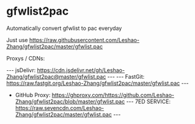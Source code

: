 # gfwlist2pac
Automatically convert gfwlist to pac everyday

Just use https://raw.githubusercontent.com/Leshao-Zhang/gfwlist2pac/master/gfwlist.pac

Proxys / CDNs:

--- jsDelivr: https://cdn.jsdelivr.net/gh/Leshao-Zhang/gfwlist2pac@master/gfwlist.pac ---
--- FastGit: https://raw.fastgit.org/Leshao-Zhang/gfwlist2pac/master/gfwlist.pac ---
- GitHub Proxy: https://ghproxy.com/https://github.com/Leshao-Zhang/gfwlist2pac/blob/master/gfwlist.pac
--- 7ED SERVICE: https://raw.sevencdn.com/Leshao-Zhang/gfwlist2pac/master/gfwlist.pac ---

